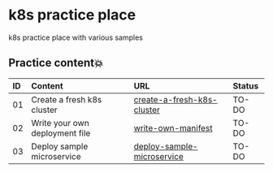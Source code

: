 # k8s practice place

k8s practice place with various samples

## Practice content💥

| ID  | Content                        | URL                                                         | Status |
| :-- | :----------------------------- | :---------------------------------------------------------- | :----- |
| 01  | Create a fresh k8s cluster     | [create-a-fresh-k8s-cluster](./create-a-fresh-k8s-cluster/) | TO-DO  |
| 02  | Write your own deployment file | [write-own-manifest](./write-own-manifest)                  | TO-DO  |
| 03  | Deploy sample microservice     | [deploy-sample-microservice](./deploy-sample-microservice)  | TO-DO  |
